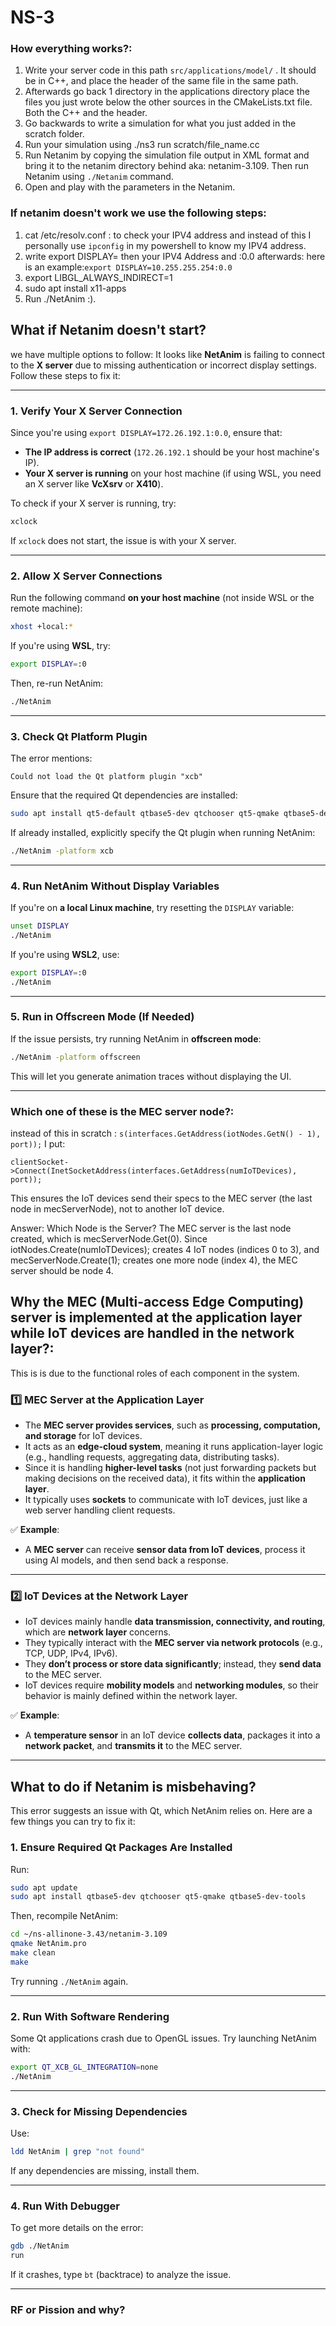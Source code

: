 # NS-3
### How everything works?:
1. Write your server code in this path ```src/applications/model/``` . It should be in C++, and place the header of the same file in the same path.
2. Afterwards go back 1 directory in the applications directory place the files you just wrote below the other sources in the CMakeLists.txt file. Both the C++ and the header.
3. Go backwards to write a simulation for what you just added in the scratch folder.
4. Run your simulation using ./ns3 run scratch/file_name.cc
5. Run Netanim by copying the simulation file output in XML format and bring it to the netanim directory behind aka: netanim-3.109. Then run Netanim using ```./Netanim``` command.
6. Open and play with the parameters in the Netanim.
### If netanim doesn't work we use the following steps:
1. cat /etc/resolv.conf : to check your IPV4 address and instead of this I personally use ```ipconfig``` in my powershell to know my IPV4 address.
2. write export DISPLAY= then your IPV4 Address and :0.0 afterwards: here is an example:```export DISPLAY=10.255.255.254:0.0```
3. export LIBGL_ALWAYS_INDIRECT=1
4. sudo apt install x11-apps
5. Run ./NetAnim  :).

## What if Netanim doesn't start?
we have multiple options to follow:
It looks like **NetAnim** is failing to connect to the **X server** due to missing authentication or incorrect display settings. Follow these steps to fix it:

---

### **1. Verify Your X Server Connection**
Since you're using `export DISPLAY=172.26.192.1:0.0`, ensure that:
- **The IP address is correct** (`172.26.192.1` should be your host machine's IP).
- **Your X server is running** on your host machine (if using WSL, you need an X server like **VcXsrv** or **X410**).

To check if your X server is running, try:

```sh
xclock
```

If `xclock` does not start, the issue is with your X server.

---

### **2. Allow X Server Connections**
Run the following command **on your host machine** (not inside WSL or the remote machine):

```sh
xhost +local:*
```

If you're using **WSL**, try:

```sh
export DISPLAY=:0
```

Then, re-run NetAnim:

```sh
./NetAnim
```

---

### **3. Check Qt Platform Plugin**
The error mentions:

```
Could not load the Qt platform plugin "xcb"
```

Ensure that the required Qt dependencies are installed:

```sh
sudo apt install qt5-default qtbase5-dev qtchooser qt5-qmake qtbase5-dev-tools
```

If already installed, explicitly specify the Qt plugin when running NetAnim:

```sh
./NetAnim -platform xcb
```

---

### **4. Run NetAnim Without Display Variables**
If you're on **a local Linux machine**, try resetting the `DISPLAY` variable:

```sh
unset DISPLAY
./NetAnim
```

If you're using **WSL2**, use:

```sh
export DISPLAY=:0
./NetAnim
```

---

### **5. Run in Offscreen Mode (If Needed)**
If the issue persists, try running NetAnim in **offscreen mode**:

```sh
./NetAnim -platform offscreen
```

This will let you generate animation traces without displaying the UI.

---
### Which one of these is the MEC server node?:
instead of this in scratch : ```s(interfaces.GetAddress(iotNodes.GetN() - 1), port));```
 I put:
```
clientSocket->Connect(InetSocketAddress(interfaces.GetAddress(numIoTDevices), port));
```
This ensures the IoT devices send their specs to the MEC server (the last node in mecServerNode), not to another IoT device.

Answer: Which Node is the Server?
The MEC server is the last node created, which is mecServerNode.Get(0).
Since iotNodes.Create(numIoTDevices); creates 4 IoT nodes (indices 0 to 3), and mecServerNode.Create(1); creates one more node (index 4), the MEC server should be node 4.

## Why **the MEC (Multi-access Edge Computing) server is implemented at the application layer** while **IoT devices are handled in the network layer**?:
This is is due to the functional roles of each component in the system.  

### **1️⃣ MEC Server at the Application Layer**  
- The **MEC server provides services**, such as **processing, computation, and storage** for IoT devices.  
- It acts as an **edge-cloud system**, meaning it runs application-layer logic (e.g., handling requests, aggregating data, distributing tasks).  
- Since it is handling **higher-level tasks** (not just forwarding packets but making decisions on the received data), it fits within the **application layer**.  
- It typically uses **sockets** to communicate with IoT devices, just like a web server handling client requests.  

✅ **Example**:  
- A **MEC server** can receive **sensor data from IoT devices**, process it using AI models, and then send back a response.  

---

### **2️⃣ IoT Devices at the Network Layer**  
- IoT devices mainly handle **data transmission, connectivity, and routing**, which are **network layer** concerns.  
- They typically interact with the **MEC server via network protocols** (e.g., TCP, UDP, IPv4, IPv6).  
- They **don’t process or store data significantly**; instead, they **send data** to the MEC server.  
- IoT devices require **mobility models** and **networking modules**, so their behavior is mainly defined within the network layer.  

✅ **Example**:  
- A **temperature sensor** in an IoT device **collects data**, packages it into a **network packet**, and **transmits it** to the MEC server.  

---

## What to do if Netanim is misbehaving?
This error suggests an issue with Qt, which NetAnim relies on. Here are a few things you can try to fix it:

### 1. **Ensure Required Qt Packages Are Installed**
Run:
```bash
sudo apt update
sudo apt install qtbase5-dev qtchooser qt5-qmake qtbase5-dev-tools
```
Then, recompile NetAnim:
```bash
cd ~/ns-allinone-3.43/netanim-3.109
qmake NetAnim.pro
make clean
make
```
Try running `./NetAnim` again.

---

### 2. **Run With Software Rendering**
Some Qt applications crash due to OpenGL issues. Try launching NetAnim with:
```bash
export QT_XCB_GL_INTEGRATION=none
./NetAnim
```

---

### 3. **Check for Missing Dependencies**
Use:
```bash
ldd NetAnim | grep "not found"
```
If any dependencies are missing, install them.

---

### 4. **Run With Debugger**
To get more details on the error:
```bash
gdb ./NetAnim
run
```
If it crashes, type `bt` (backtrace) to analyze the issue.

---


### RF or Pission and why?
